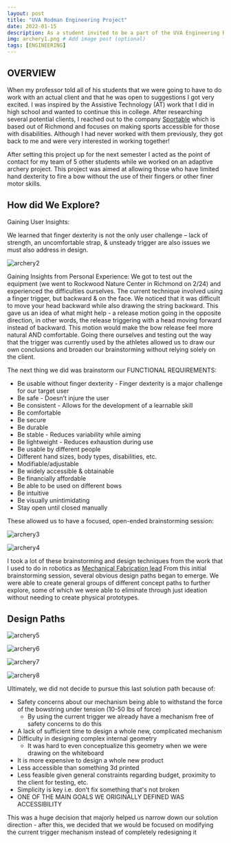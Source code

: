 ```yaml
---
layout: post
title: "UVA Rodman Engineering Project"
date: 2022-01-15
description: As a student invited to be a part of the UVA Engineering Rodman Honors Program, one of the requirements is that we complete a semester where students break off into groups and work on a real-world engineering project with a client...  # Add post description (optional)
img: archery1.png # Add image post (optional)
tags: [ENGINEERING]
---
```


## OVERVIEW

When my professor told all of his students that we were going to have to do work with an actual client and that he was open to suggestions I got very excited. I was inspired by the Assistive Technology (AT) work that I did in high school and wanted to continue this in college. After researching several potential clients, I reached out to the company [Sportable](https://sportable.org/) which is based out of Richmond and focuses on making sports accessible for those with disabilities. Although I had never worked with them previously, they got back to me and were very interested in working together! 

After setting this project up for the next semester I acted as the point of contact for my team of 5 other students while we worked on an adaptive archery project. This project was aimed at allowing those who have limited hand dexterity to fire a bow without the use of their fingers or other finer motor skills.

## How did We Explore?

Gaining User Insights:

We learned that finger dexterity is not the only user challenge – lack of strength, an uncomfortable strap, & unsteady trigger are also issues we must also address in design.

![archery2](http://natgrrl.github.io/assets/img/archery2.png)

Gaining Insights from Personal Experience:
We got to test out the equipment (we went to Rockwood Nature Center in Richmond on 2/24) and experienced the difficulties ourselves. The current technique involved using a finger trigger, but backward & on the face. We noticed that it was difficult to move your head backward while also drawing the string backward. This gave us an idea of what might help - a release motion going in the opposite direction, in other words, the release triggering with a head moving forward instead of backward. This motion would make the bow release feel more natural AND comfortable. Going there ourselves and testing out the way that the trigger was currently used by the athletes allowed us to draw our own conclusions and broaden our brainstorming without relying solely on the client. 

The next thing we did was brainstorm our FUNCTIONAL REQUIREMENTS:

- Be usable without finger dexterity - Finger dexterity is a major challenge for our target user
- Be safe - Doesn’t injure the user
- Be consistent - Allows for the development of a learnable skill
- Be comfortable
- Be secure
- Be durable
- Be stable - Reduces variability while aiming
- Be lightweight - Reduces exhaustion during use
- Be usable by different people
- Different hand sizes, body types, disabilities, etc.
- Modifiable/adjustable 
- Be widely accessible & obtainable
- Be financially affordable
- Be able to be used on different bows
- Be intuitive
- Be visually unintimidating
- Stay open until closed manually

These allowed us to have a focused, open-ended brainstorming session:

![archery3](http://natgrrl.github.io/assets/img/archery3.png)

![archery4](http://natgrrl.github.io/assets/img/archery4.png)

I took a lot of these brainstorming and design techniques from the work that I used to do in robotics as [Mechanical Fabrication lead](https://natgrrl.github.io/mech-pit-lead-robotics/) From this initial brainstorming session, several obvious design paths began to emerge. We were able to create general groups of different concept paths to further explore, some of which we were able to eliminate through just ideation without needing to create physical prototypes. 

## Design Paths

![archery5](http://natgrrl.github.io/assets/img/archery5.png)

![archery6](http://natgrrl.github.io/assets/img/archery6.png)

![archery7](http://natgrrl.github.io/assets/img/archery7.png)

![archery8](http://natgrrl.github.io/assets/img/archery8.png)

Ultimately, we did not decide to pursue this last solution path because of:
- Safety concerns about our mechanism being able to withstand the force of the bowstring under tension (10-50 lbs of force)
  - By using the current trigger we already have a mechanism free of safety concerns to do this 
- A lack of sufficient time to design a whole new, complicated mechanism
- Difficulty in designing complex internal geometry
  - It was hard to even conceptualize this geometry when we were drawing on the whiteboard 
- It is more expensive to design a whole new product
- Less accessible than something 3d printed 
- Less feasible given general constraints regarding budget, proximity to the client for testing, etc.
- Simplicity is key i.e. don't fix something that's not broken 
- ONE OF THE MAIN GOALS WE ORIGINALLY DEFINED WAS ACCESSIBILITY 

This was a huge decision that majorly helped us narrow down our solution direction - after this, we decided that we would be focused on modifying the current trigger mechanism instead of completely redesigning it




